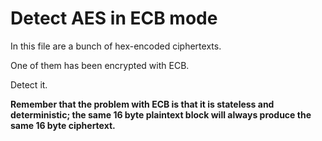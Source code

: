 # Detect AES in ECB mode

In this file are a bunch of hex-encoded ciphertexts.

One of them has been encrypted with ECB.

Detect it.

**Remember that the problem with ECB is that it is stateless and deterministic; the same 16 byte plaintext block will always produce the same 16 byte ciphertext.**

